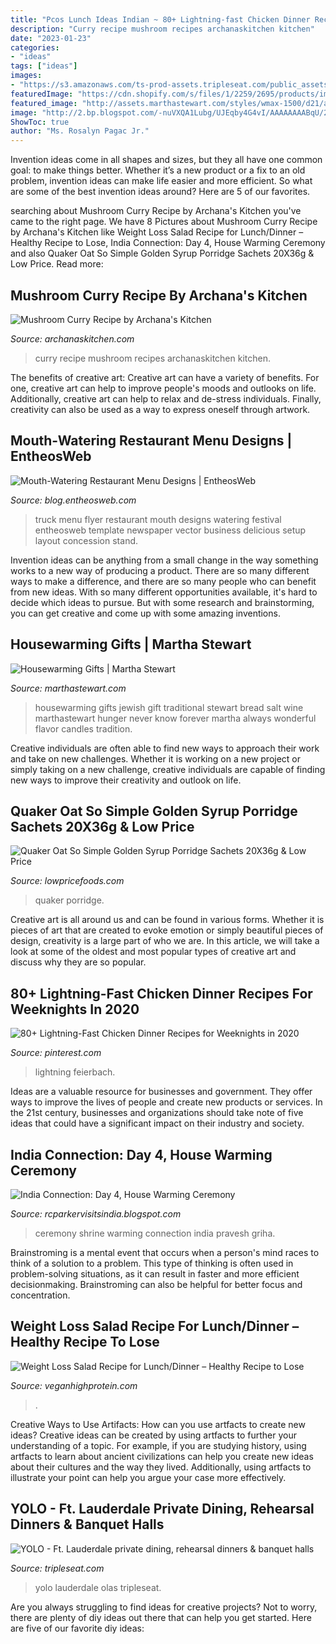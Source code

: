 ```yaml
---
title: "Pcos Lunch Ideas Indian ~ 80+ Lightning-fast Chicken Dinner Recipes For Weeknights In 2020"
description: "Curry recipe mushroom recipes archanaskitchen kitchen"
date: "2023-01-23"
categories:
- "ideas"
tags: ["ideas"]
images:
- "https://s3.amazonaws.com/ts-prod-assets.tripleseat.com/public_assets/000/002/066/2066_0b07690ff1_original.jpg?1512135526"
featuredImage: "https://cdn.shopify.com/s/files/1/2259/2695/products/image_013e9023-1613-4c8d-9ebc-a4845ea852c3_1024x1024.jpg?v=1571609455"
featured_image: "http://assets.marthastewart.com/styles/wmax-1500/d21/a98319_0900_giftbroom/a98319_0900_giftbroom_xl.jpg?itok=TuXqquK-"
image: "http://2.bp.blogspot.com/-nuVXQA1Lubg/UJEqby4G4vI/AAAAAAAABqU/2q8zykp3DeQ/s1600/047.JPG"
ShowToc: true
author: "Ms. Rosalyn Pagac Jr."
---
```



Invention ideas come in all shapes and sizes, but they all have one common goal: to make things better. Whether it’s a new product or a fix to an old problem, invention ideas can make life easier and more efficient. So what are some of the best invention ideas around? Here are 5 of our favorites.

	

		
searching about Mushroom Curry Recipe by Archana&#039;s Kitchen you've came to the right page. We have 8 Pictures about Mushroom Curry Recipe by Archana&#039;s Kitchen like Weight Loss Salad Recipe for Lunch/Dinner – Healthy Recipe to Lose, India Connection: Day 4, House Warming Ceremony and also Quaker Oat So Simple Golden Syrup Porridge Sachets 20X36g &amp; Low Price. Read more:
		
    
## Mushroom Curry Recipe By Archana&#039;s Kitchen

<img loading=lazy src="https://www.archanaskitchen.com/images/archanaskitchen/0-Archanas-Kitchen-Recipes/2019/Mushroon_Curry_Recipe_9.jpg" onerror="this.onerror=null;this.src='https://tse3.mm.bing.net/th?id=OIP.XqRmRorfr_34RdP6sK3djwHaI_&amp;pid=15.1';" alt="Mushroom Curry Recipe by Archana&#039;s Kitchen">

_Source: archanaskitchen.com_

>curry recipe mushroom recipes archanaskitchen kitchen. 

	

The benefits of creative art:
Creative art can have a variety of benefits. For one, creative art can help to improve people's moods and outlooks on life. Additionally, creative art can help to relax and de-stress individuals. Finally, creativity can also be used as a way to express oneself through artwork.

    
## Mouth-Watering Restaurant Menu Designs | EntheosWeb

<img loading=lazy src="http://blog.entheosweb.com/wp-content/uploads/2012/04/menus7.jpg" onerror="this.onerror=null;this.src='https://tse2.mm.bing.net/th?id=OIP.JNF1JMcmkWuZGriDHSuvcgHaNq&amp;pid=15.1';" alt="Mouth-Watering Restaurant Menu Designs | EntheosWeb">

_Source: blog.entheosweb.com_

>truck menu flyer restaurant mouth designs watering festival entheosweb template newspaper vector business delicious setup layout concession stand. 

	

Invention ideas can be anything from a small change in the way something works to a new way of producing a product. There are so many different ways to make a difference, and there are so many people who can benefit from new ideas. With so many different opportunities available, it's hard to decide which ideas to pursue. But with some research and brainstorming, you can get creative and come up with some amazing inventions.

    
## Housewarming Gifts | Martha Stewart

<img loading=lazy src="http://assets.marthastewart.com/styles/wmax-1500/d21/a98319_0900_giftbroom/a98319_0900_giftbroom_xl.jpg?itok=TuXqquK-" onerror="this.onerror=null;this.src='https://tse1.mm.bing.net/th?id=OIP.wyJYQsteZQz6M7iRzDdmpQAAAA&amp;pid=15.1';" alt="Housewarming Gifts | Martha Stewart">

_Source: marthastewart.com_

>housewarming gifts jewish gift traditional stewart bread salt wine marthastewart hunger never know forever martha always wonderful flavor candles tradition. 

	

Creative individuals are often able to find new ways to approach their work and take on new challenges. Whether it is working on a new project or simply taking on a new challenge, creative individuals are capable of finding new ways to improve their creativity and outlook on life.

    
## Quaker Oat So Simple Golden Syrup Porridge Sachets 20X36g &amp; Low Price

<img loading=lazy src="https://cdn.shopify.com/s/files/1/2259/2695/products/image_013e9023-1613-4c8d-9ebc-a4845ea852c3_1024x1024.jpg?v=1571609455" onerror="this.onerror=null;this.src='https://tse3.mm.bing.net/th?id=OIP.hLRdffJ_6_TlzAi24Lbs_wHaJ4&amp;pid=15.1';" alt="Quaker Oat So Simple Golden Syrup Porridge Sachets 20X36g &amp; Low Price">

_Source: lowpricefoods.com_

>quaker porridge. 

	

Creative art is all around us and can be found in various forms. Whether it is pieces of art that are created to evoke emotion or simply beautiful pieces of design, creativity is a large part of who we are. In this article, we will take a look at some of the oldest and most popular types of creative art and discuss why they are so popular.

    
## 80+ Lightning-Fast Chicken Dinner Recipes For Weeknights In 2020

<img loading=lazy src="https://i.pinimg.com/originals/46/19/f0/4619f0cf7ac01e6bb60044ce51a5ba00.jpg" onerror="this.onerror=null;this.src='https://tse1.mm.bing.net/th?id=OIP.aXDiVzumipm2tE3mdLkVbgHaLG&amp;pid=15.1';" alt="80+ Lightning-Fast Chicken Dinner Recipes for Weeknights in 2020">

_Source: pinterest.com_

>lightning feierbach. 

	

Ideas are a valuable resource for businesses and government. They offer ways to improve the lives of people and create new products or services. In the 21st century, businesses and organizations should take note of five ideas that could have a significant impact on their industry and society.

    
## India Connection: Day 4, House Warming Ceremony

<img loading=lazy src="http://2.bp.blogspot.com/-nuVXQA1Lubg/UJEqby4G4vI/AAAAAAAABqU/2q8zykp3DeQ/s1600/047.JPG" onerror="this.onerror=null;this.src='https://tse3.mm.bing.net/th?id=OIP.ur1GaMx7sFkhHUoQV7V3RAHaJ4&amp;pid=15.1';" alt="India Connection: Day 4, House Warming Ceremony">

_Source: rcparkervisitsindia.blogspot.com_

>ceremony shrine warming connection india pravesh griha. 

	

Brainstroming is a mental event that occurs when a person's mind races to think of a solution to a problem. This type of thinking is often used in problem-solving situations, as it can result in faster and more efficient decisionmaking. Brainstroming can also be helpful for better focus and concentration.

    
## Weight Loss Salad Recipe For Lunch/Dinner – Healthy Recipe To Lose

<img loading=lazy src="https://veganhighprotein.com/wp-content/uploads/2021/01/Weight-Loss-Salad-Recipe-for-LunchDinner-Healthy-Recipe-to.jpg" onerror="this.onerror=null;this.src='https://tse1.mm.bing.net/th?id=OIP.xlJQZUL80SX4JeemetkJ_QHaEK&amp;pid=15.1';" alt="Weight Loss Salad Recipe for Lunch/Dinner – Healthy Recipe to Lose">

_Source: veganhighprotein.com_

>. 

	

Creative Ways to Use Artifacts: How can you use artfacts to create new ideas?
Creative ideas can be created by using artfacts to further your understanding of a topic. For example, if you are studying history, using artfacts to learn about ancient civilizations can help you create new ideas about their cultures and the way they lived. Additionally, using artfacts to illustrate your point can help you argue your case more effectively.

    
## YOLO - Ft. Lauderdale Private Dining, Rehearsal Dinners &amp; Banquet Halls

<img loading=lazy src="https://s3.amazonaws.com/ts-prod-assets.tripleseat.com/public_assets/000/002/066/2066_0b07690ff1_original.jpg?1512135526" onerror="this.onerror=null;this.src='https://tse3.mm.bing.net/th?id=OIP.Ln_wCgqnCD2SuyiyJdW30AHaE7&amp;pid=15.1';" alt="YOLO - Ft. Lauderdale private dining, rehearsal dinners &amp; banquet halls">

_Source: tripleseat.com_

>yolo lauderdale olas tripleseat. 

	

Are you always struggling to find ideas for creative projects? Not to worry, there are plenty of diy ideas out there that can help you get started. Here are five of our favorite diy ideas: 

